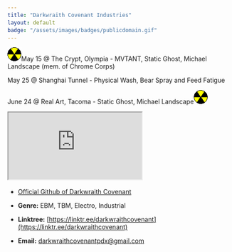 ```yaml
---
title: "Darkwraith Covenant Industries"
layout: default
badge: "/assets/images/badges/publicdomain.gif"
---
```



<p class="center"><img src="./assets/images/gifcity/nuke.gif" class="responsive">May 15 @ The Crypt, Olympia - MVTANT, Static Ghost, Michael Landscape (mem. of Chrome Corps)</p>
<p class="center">May 25 @ Shanghai Tunnel - Physical Wash, Bear Spray and Feed Fatigue</p>
<p class="center">June 24 @ Real Art, Tacoma - Static Ghost, Michael Landscape<img src="./assets/images/gifcity/nuke.gif" class="responsive"></p>

<div class="vidalign">
<iframe src="https://www.youtube.com/embed/3bP4ZFvVcy4" frameborder="30"  allow="accelerometer;clipboard-write; encrypted-media; modest-branding; gyroscope; picture-in-picture; web-share" allowfullscreen > </iframe>
</div>


- [Official Github of Darkwraith Covenant](https://github.com/darkwraithcovenant)  

- **Genre:** EBM, TBM, Electro, Industrial  

- **Linktree:** [https://linktr.ee/darkwraithcovenant](https://linktr.ee/darkwraithcovenant)  

- **Email:** [darkwraithcovenantpdx@gmail.com](mailto:darkwraithcovenantpdx@gmail.com)  

